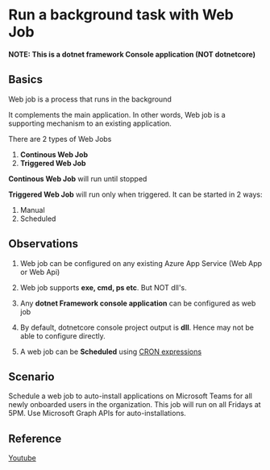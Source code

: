 # Run a background task with Web Job
**NOTE: This is a dotnet framework Console application (NOT dotnetcore)**

## Basics
Web job is a process that runs in the background

It complements the main application. In other words, Web job is a supporting mechanism to an existing application.

There are 2 types of Web Jobs
  1. **Continous Web Job**
  2. **Triggered Web Job**

**Continous Web Job** will run until stopped

**Triggered Web Job** will run only when triggered. It can be started in 2 ways:
  1. Manual
  2. Scheduled


## Observations
1. Web job can be configured on any existing Azure App Service (Web App or Web Api)

2. Web job supports **exe, cmd, ps etc**. But NOT dll's.

3. Any **dotnet Framework console application** can be configured as web job

4. By default, dotnetcore console project output is **dll**. Hence may not be able to configure directly.

5. A web job can be **Scheduled** using [CRON expressions](https://docs.microsoft.com/en-in/azure/app-service/webjobs-create#ncrontab-expressions)
   
   
## Scenario
Schedule a web job to auto-install applications on Microsoft Teams for all newly onboarded users in the organization. This job will run on all Fridays at 5PM. Use Microsoft Graph APIs for auto-installations.


## Reference
[Youtube](https://www.youtube.com/watch?v=-A6hsUPSkWU)
